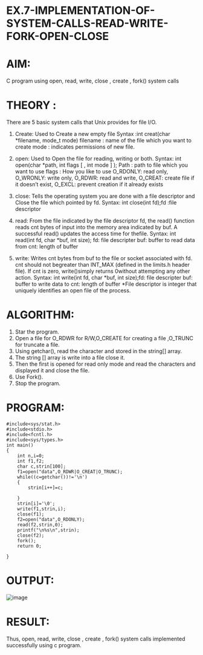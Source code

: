 # EX.7-IMPLEMENTATION-OF-SYSTEM-CALLS-READ-WRITE-FORK-OPEN-CLOSE
# AIM:

C program using open, read, write, close , create , fork() system calls
# THEORY :

There are 5 basic system calls that Unix provides for file I/O.

1. Create: Used to Create a new empty file Syntax :int creat(char *filename, mode_t mode) filename : name of the file which you want to create mode : indicates permissions of new file.

2. open: Used to Open the file for reading, writing or both. Syntax: int open(char *path, int flags [ , int mode ] ); Path : path to file which you want to use flags : How you like to use O_RDONLY: read only, O_WRONLY: write only, O_RDWR: read and write, O_CREAT: create file if it doesn’t exist, O_EXCL: prevent creation if it already exists

3. close: Tells the operating system you are done with a file descriptor and Close the file which pointed by fd. Syntax: int close(int fd);fd :file descriptor

4. read: From the file indicated by the file descriptor fd, the read() function reads cnt bytes of input into the memory area indicated by buf. A successful read() updates the access time for thefile. Syntax: int read(int fd, char *buf, int size); fd: file descripter buf: buffer to read data from cnt: length of buffer

5. write: Writes cnt bytes from buf to the file or socket associated with fd. cnt should not begreater than INT_MAX (defined in the limits.h header file). If cnt is zero, write()simply returns 0without attempting any other action. Syntax: int write(int fd, char *buf, int size);fd: file descripter buf: buffer to write data to cnt: length of buffer *File descriptor is integer that uniquely identifies an open file of the process.
# ALGORITHM:

   1. Star the program.
   2. Open a file for O_RDWR for R/W,O_CREATE for creating a file ,O_TRUNC for truncate a file.
   3. Using getchar(), read the character and stored in the string[] array.
   4. The string [] array is write into a file close it.
   5. Then the first is opened for read only mode and read the characters and displayed it and close the file.
   6. Use Fork().
   7. Stop the program.

# PROGRAM:
```
#include<sys/stat.h> 
#include<stdio.h> 
#include<fcntl.h> 
#include<sys/types.h> 
int main() 
{ 
    int n,i=0; 
    int f1,f2; 
    char c,strin[100]; 
    f1=open("data",O_RDWR|O_CREAT|O_TRUNC); 
    while((c=getchar())!='\n') 
    { 
        strin[i++]=c; 
 
    } 
    strin[i]='\0'; 
    write(f1,strin,i); 
    close(f1); 
    f2=open("data",O_RDONLY); 
    read(f2,strin,0); 
    printf("\n%s\n",strin); 
    close(f2); 
    fork(); 
    return 0; 
 
}
```
# OUTPUT:
![image](https://github.com/AGALYARAMESHKUMAR/EX.7-IMPLEMENTATION-OF-SYSTEM-CALLS-READ-WRITE-FORK-OPEN-CLOSE/assets/119394395/a0fa87a4-a2ae-452d-a1cb-632490316997)

# RESULT:
Thus, open, read, write, close , create , fork() system calls implemented successfully using c program.
